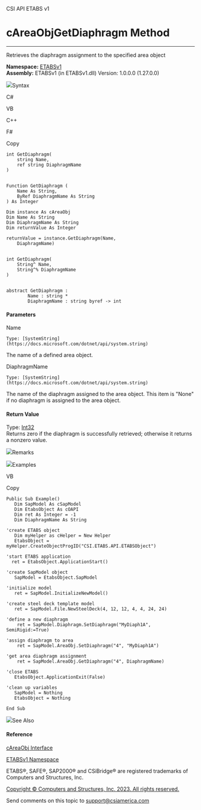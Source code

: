 ﻿

CSI API ETABS v1

# cAreaObjGetDiaphragm Method  
  
---  
  
Retrieves the diaphragm assignment to the specified area object

**Namespace:** [ETABSv1](2780f1b8-2033-5289-2298-1cdb2a7508d9.htm)  
**Assembly:** ETABSv1 (in ETABSv1.dll) Version: 1.0.0.0 (1.27.0.0)

![](../icons/SectionExpanded.png)Syntax

C#

VB

C++

F#

Copy

    
    
    int GetDiaphragm(
    	string Name,
    	ref string DiaphragmName
    )
    
    
    Function GetDiaphragm ( 
    	Name As String,
    	ByRef DiaphragmName As String
    ) As Integer
    
    Dim instance As cAreaObj
    Dim Name As String
    Dim DiaphragmName As String
    Dim returnValue As Integer
    
    returnValue = instance.GetDiaphragm(Name, 
    	DiaphragmName)
    
    
    int GetDiaphragm(
    	String^ Name, 
    	String^% DiaphragmName
    )
    
    
    abstract GetDiaphragm : 
            Name : string * 
            DiaphragmName : string byref -> int 
    

#### Parameters

Name

    Type: [SystemString](https://docs.microsoft.com/dotnet/api/system.string)  
The name of a defined area object.

DiaphragmName

    Type: [SystemString](https://docs.microsoft.com/dotnet/api/system.string)  
The name of the diaphragm assigned to the area object. This item is "None" if
no diaphragm is assigned to the area object.

#### Return Value

Type: [Int32](https://docs.microsoft.com/dotnet/api/system.int32)  
Returns zero if the diaphragm is successfully retrieved; otherwise it returns
a nonzero value.

![](../icons/SectionExpanded.png)Remarks

![](../icons/SectionExpanded.png)Examples

VB

Copy

    
    
    Public Sub Example()
       Dim SapModel As cSapModel
       Dim EtabsObject As cOAPI
       Dim ret As Integer = -1
       Dim DiaphragmName As String
    
    'create ETABS object
       Dim myHelper as cHelper = New Helper
       EtabsObject = myHelper.CreateObjectProgID("CSI.ETABS.API.ETABSObject")
    
    'start ETABS application
      ret = EtabsObject.ApplicationStart()
    
    'create SapModel object
       SapModel = EtabsObject.SapModel
    
    'initialize model
       ret = SapModel.InitializeNewModel()
    
    'create steel deck template model
       ret = SapModel.File.NewSteelDeck(4, 12, 12, 4, 4, 24, 24)
    
    'define a new diaphragm
        ret = SapModel.Diaphragm.SetDiaphragm("MyDiaph1A", SemiRigid:=True)
    
    'assign diaphragm to area
        ret = SapModel.AreaObj.SetDiaphragm("4", "MyDiaph1A")
    
    'get area diaphragm assignment
        ret = SapModel.AreaObj.GetDiaphragm("4", DiaphragmName)
    
    'close ETABS
       EtabsObject.ApplicationExit(False)
    
    'clean up variables
       SapModel = Nothing
       EtabsObject = Nothing
    
    End Sub

![](../icons/SectionExpanded.png)See Also

#### Reference

[cAreaObj Interface](2cda9b42-232e-6821-8caa-dc87fd84fed0.htm)

[ETABSv1 Namespace](2780f1b8-2033-5289-2298-1cdb2a7508d9.htm)

ETABS®, SAFE®, SAP2000® and CSiBridge® are registered trademarks of Computers
and Structures, Inc.  

[Copyright © Computers and Structures, Inc. 2023. All rights
reserved.](http://www.csiamerica.com)

Send comments on this topic to
[support@csiamerica.com](mailto:support%40csiamerica.com?Subject=CSI%20API%20ETABS%20v1)

